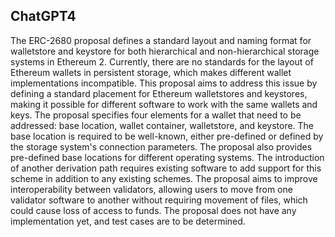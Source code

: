 ## ChatGPT4

The ERC-2680 proposal defines a standard layout and naming format for walletstore and keystore for both hierarchical and non-hierarchical storage systems in Ethereum 2. Currently, there are no standards for the layout of Ethereum wallets in persistent storage, which makes different wallet implementations incompatible. This proposal aims to address this issue by defining a standard placement for Ethereum walletstores and keystores, making it possible for different software to work with the same wallets and keys. The proposal specifies four elements for a wallet that need to be addressed: base location, wallet container, walletstore, and keystore. The base location is required to be well-known, either pre-defined or defined by the storage system's connection parameters. The proposal also provides pre-defined base locations for different operating systems. The introduction of another derivation path requires existing software to add support for this scheme in addition to any existing schemes. The proposal aims to improve interoperability between validators, allowing users to move from one validator software to another without requiring movement of files, which could cause loss of access to funds. The proposal does not have any implementation yet, and test cases are to be determined.
